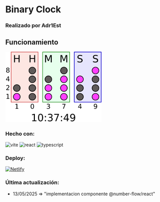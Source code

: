 # Binary Clock
### Realizado por Adr1Est

## Funcionamiento

<img src="./src/assets/Binary_clock.svg.png" alt="funcionamiento de un reloj binario" width="300">

### Hecho con: 
<img src="https://img.shields.io/badge/Vite-%20-lightgrey?logo=vite" alt="vite">
<img src="https://img.shields.io/badge/React----?logo=react&color=%2361DAFB" alt="react">
<img src="https://img.shields.io/badge/TypeScript-%20-lightgrey?logo=typescript" alt="typescript">

### Deploy: 
[![Netlify](https://img.shields.io/badge/Netlify-%20-lightgrey?logo=netlify)](https://binary-clock-aes.netlify.app/)

### Última actualización:
- 13/05/2025 => "implementacion componente @number-flow/react"